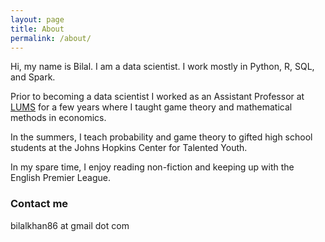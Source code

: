 ```yaml
---
layout: page
title: About
permalink: /about/
---
```


Hi, my name is Bilal. I am a data scientist. I work mostly in Python, R, SQL, and Spark.

Prior to becoming a data scientist I worked as an Assistant Professor at [LUMS](https://www.lums.edu.pk/) for a few years where I taught game theory and mathematical methods in economics.

In the summers, I teach probability and game theory to gifted high school students at the Johns Hopkins Center for Talented Youth.

In my spare time, I enjoy reading non-fiction and keeping up with the English Premier League.

### Contact me

bilalkhan86 at gmail dot com
